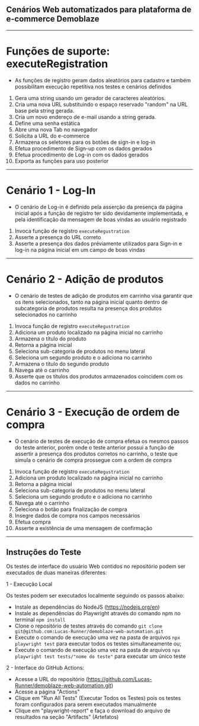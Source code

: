 ## Cenários Web automatizados para plataforma de e-commerce Demoblaze

---

# Funções de suporte: executeRegistration

- As funções de registro geram dados aleatórios para cadastro e também possibilitam execução repetitiva nos testes e cenários definidos

1. Gera uma string usando um gerador de caracteres aleatórios.
2. Cria uma nova URL substituindo o espaço reservado "random" na URL base pela string gerada.
3. Cria um novo endereço de e-mail usando a string gerada.
4. Define uma senha estática
5. Abre uma nova Tab no navegador
6. Solicita a URL do e-commerce
7. Armazena os seletores para os botões de sign-in e log-in
8. Efetua procedimento de Sign-up com os dados gerados
9. Efetua procedimento de Log-in com os dados gerados
10. Exporta as funções para uso posterior

---

# Cenário 1 - Log-In 

- O cenário de Log-in é definido pela asserção da presença da página inicial após a função de registro ter sido devidamente implementada, e pela identificação da mensagem de boas vindas ao usuário registrado

1. Invoca função de registro `executeRegustration`
2. Asserte a presença do URL correto
3. Asserte a presença dos dados préviamente utilizados para Sign-in e log-in na página inicial em um campo de boas vindas

---

# Cenário 2 - Adição de produtos

- O cenário de testes de adição de produtos em carrinho visa garantir que os itens selecionados, tanto na página inicial quanto dentro de subcategoria de produtos resulta na presença dos produtos selecionados no carrinho

1. Invoca função de registro `executeRegustration`
2. Adiciona um produto localizado na página inicial no carrinho
3. Armazena o título do produto
4. Retorna a página inicial
5. Seleciona sub-categoria de produtos no menu lateral
6. Seleciona um segundo produto e o adiciona no carrinho
7. Armazena o título do segundo produto
8. Navega até o carrinho
9. Asserte que os títulos dos produtos armazenados coincidem com os dados no carrinho

---

# Cenário 3 - Execução de ordem de compra

- O cenário de testes de execução de compra efetua os mesmos passos do teste anterior, porém onde o teste anterior possui a função de assertir a presença dos produtos corretos no carrinho, o teste que simula o cenário de compra prossegue com a ordem de compra

1. Invoca função de registro `executeRegustration`
2. Adiciona um produto localizado na página inicial no carrinho
4. Retorna a página inicial
5. Seleciona sub-categoria de produtos no menu lateral
6. Seleciona um segundo produto e o adiciona no carrinho
8. Navega até o carrinho
9. Seleciona o botão para finalização de compra
10. Insegre dados de compra nos campos necessários
11. Efetua compra
12. Asserte a existência de uma mensagem de confirmação

---

## Instruções do Teste

Os testes de interface do usuário Web contidos no repositório podem ser executados de duas maneiras diferentes:

1 - Execução Local

Os testes podem ser executados localmente seguindo os passos abaixo:

- Instale as dependências do NodeJS (https://nodejs.org/en)
- Instale as dependências do Playwright através do comando npm no terminal `npm install`
- Clone o repositório de testes através do comando `git clone git@github.com:Lucas-Runner/demoblaze-web-automation.git` 
- Execute o comando de execução uma vez na pasta de arquivos `npx playwright test` para executar todos os testes simultaneamente ou;
- Execute o comando de execução uma vez na pasta de arquivos `npx playwright test tests/"nome do teste"` para executar um único teste

2 - Interface do GitHub Actions:

- Acesse a URL do repositório (https://github.com/Lucas-Runner/demoblaze-web-automation.git)
- Acesse a página "Actions"
- Clique em "Run All Tests" (Executar Todos os Testes) pois os testes foram configurados para serem executados manualmente
- Clique em "playwright-report" e faça o download do arquivo de resultados na seção "Artifacts" (Artefatos)